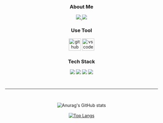 <div align="center">
  <h3>About Me</h3>
   <a href="(https://twilight-heart-c0e.notion.site/MainPage-c768eef950fe4693b3c092a5d9b94c3d)" target="_blank">
     <img src="https://img.shields.io/badge/notion-000000?style=for-the-badge&logo=Notion&logoColor=ffffff"/>
  </a>
  <img src="https://img.shields.io/badge/d__hun__00-e4405f?style=for-the-badge&logo=Instagram&logoColor=ffffff"/>
  <br>
  <h3>Use Tool</h3>
  <img src="https://camo.githubusercontent.com/6c8e86dfc77346d4388b8e064db73017a210f18e2cd18e74779ea34f2d630f4a/68747470733a2f2f63646e2e6a7364656c6976722e6e65742f67682f64657669636f6e732f64657669636f6e2f69636f6e732f6769746875622f6769746875622d6f726967696e616c2e737667" alt="github" width="40" height="40" data-canonical-src="https://cdn.jsdelivr.net/gh/devicons/devicon/icons/github/github-original.svg" style="max-width: 100%;">
    <img src="https://camo.githubusercontent.com/5fa137d222dde7b69acd22c6572a065ce3656e6ffa1f5e88c1b5c7a935af3cc6/68747470733a2f2f63646e2e6a7364656c6976722e6e65742f67682f64657669636f6e732f64657669636f6e2f69636f6e732f7673636f64652f7673636f64652d6f726967696e616c2e737667" alt="vscode" width="40" height="40" data-canonical-src="https://cdn.jsdelivr.net/gh/devicons/devicon/icons/vscode/vscode-original.svg" style="max-width: 100%;">
  
  
  <h3>Tech Stack</h3>
    <img src="https://img.shields.io/badge/C-black?style=for-the-badge&logo=C&logoColor=A8B9CC"/>
    <img src="https://img.shields.io/badge/C++-black?style=for-the-badge&logo=C%2B%2B&logoColor=00599C"/>
    <img src="https://img.shields.io/badge/HTML5-black?style=for-the-badge&logo=HTML5&logoColor=E34F26"/>
    <img src="https://img.shields.io/badge/JS-black?style=for-the-badge&logo=JavaScript&logoColor=F7DF1E"/><br>
  
  <br><hr><br>
  
 


![Anurag's GitHub stats](https://github-readme-stats.vercel.app/api?username=Hun3431&show_icons=true&theme=default)
<br><br>
[![Top Langs](https://github-readme-stats.vercel.app/api/top-langs/?username=Hun3431&layout=compact)](https://github.com/anuraghazra/github-readme-stats)

</div>
